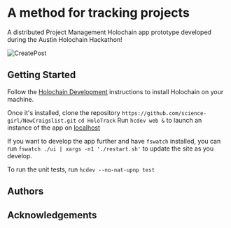 # A method for tracking projects

A distributed Project Management Holochain app prototype developed during the Austin Holochain Hackathon!

![CreatePost](newCraigsList.gif)

## Getting Started

Follow the [Holochain Development](https://developer.holochain.org/Install_Holochain) instructions to install Holochain on your
machine.

Once it's installed, clone the repository `https://github.com/science-girl/NewCraigslist.git`
`cd HoloTrack`
Run `hcdev web &` to launch an instance of the app on [localhost](localhost:4141)

If you want to develop the app further and have `fswatch` installed, you can run `fswatch ./ui | xargs -n1 './restart.sh'`
to update the site as you develop.

To run the unit tests, run `hcdev --no-nat-upnp test`

## Authors

## Acknowledgements


